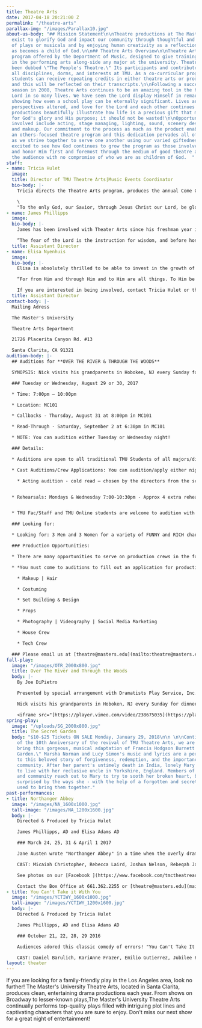 ```yaml
---
title: Theatre Arts
date: 2017-04-18 20:21:00 Z
permalink: "/theatre-arts"
parallax-img: "/images/Parallax10.jpg"
about-us-body: "## Mission Statement\n\nTheatre productions at The Master's University
  exist to glorify God and impact our community through thoughtful and excellent presentation
  of plays or musicals and by enjoying human creativity as a reflection of The Creator
  as becomes a child of God.\n\n## Theatre Arts Overview\n\nTheatre Arts is a co-curricular
  program offered by the Department of Music, designed to give training and expression
  in the performing arts along-side any major at the university. Theatre Arts has
  been dubbed \"The People's Theatre.\" Its participants and contributors span across
  all disciplines, dorms, and interests at TMU. As a co-curricular program, any participating
  students can receive repeating credits in either theatre arts or production techniques
  and this will be reflected on their transcripts.\n\nFollowing a successful opening
  season in 2008, Theatre Arts continues to be an amazing tool in the hands of the
  Lord in so many lives. We have seen the Lord display Himself in remarkable ways,
  showing how even a school play can be eternally significant. Lives are being changed,
  perspectives altered, and love for the Lord and each other continues to grow. Our
  productions beautifully illustrate how life is a precious gift that must be used
  for God's glory and His purpose; it should not be wasted!\n\nOpportunities to be
  involved include acting, stage managing, lighting, sound, scenery design, costuming,
  and makeup. Our commitment to the process as much as the product enables us to have
  an others-focused theatre program and this dedication pervades all of these areas
  as we strive together to serve one another using our varied giftedness.\n\nWe are
  excited to see how God continues to grow the program as those involved seek to serve
  and honor Him first and foremost through the medium of good theatre as a gift to
  the audience with no compromise of who we are as children of God.  "
staff:
- name: Tricia Hulet
  image: 
  title: Director of TMU Theatre Arts|Music Events Coordinator
  bio-body: |-
    Tricia directs the Theatre Arts program, produces the annual Come ChristmasSing concerts series, and manages all concerts, recitals, and events through the Music Department. She is a graduate of The Master's College (MA Biblical Counseling; BA Biblical Counseling/minor in Music), where she studied voice and was extensively involved in musical theatre. She has held leading roles in several major productions including Hodel in "Fiddler on the Roof", and Marry Lennox in the musical version of "The Secret Garden". Tricia values the performing arts as a means to reflect the Creator and as a way to serve and impact the kingdom of God. She first began directing theatre in 2004 for a Christian high school; she was then brought on in 2007 to revive Theatre Arts as a part of the Music Department. Tricia has seen theatre arts function as a refining tool in many lives - shaping and sharpening hearts to live in light of the Gospel we have been graciously saved by - and used to build another example of biblical community that is a bright light to the watching world. Helping students round out their biblical worldview in the area of performing arts is a joy and blessing. Tricia and her husband, Dave - the Associate Dean of Students here at TMU, met here as students and are blessed to continue work at The Master's University together and be members of Grace Community Church.

    \
    "To the only God, our Savior, through Jesus Christ our Lord, be glory, majesty, dominion, and authority, before all time and now and forever. Amen." Jude 25
- name: James Phillipps
  image: 
  bio-body: |-
    James has been involved with Theater Arts since his freshman year in 2007. As a student at Master's, he participated in every show the revived department put on, beginning with the role of Merriman in "The Importance of Being Earnest" in 2007 and culminating with the lead role of Nick Cristano in "Over the River and Through the Woods" in 2011. During his time as a college student, James saw the Lord use theater in an incredible way to shape him as a Christian. He is grateful to be able to give back to the current students some of what he learned through TMU Theater. James currently serves as the Student Accounts Manager for the University and Seminary. He constantly tells people he has the privilege of working his dream job, and he hopes to continue serving in both Accounting and Theater for as long as the Lord lets him.

    “The fear of the Lord is the instruction for wisdom, and before honor comes humility” – Proverbs 15:33
  title: Assistant Director
- name: Elisa Nyenhuis
  image: 
  bio-body: |-
    Elisa is absolutely thrilled to be able to invest in the growth of the program that God has used to grow her over her four years of college. She graduated in May 2014 from Master's, majoring in Liberal Studies, and double-minoring in Bible and History. From a young age, she has enjoyed participating in both film and theatre productions. During her time at Master's, she acted in "The Man Who Came to Dinner" (Lorraine), "Meet Me in St. Louis" (Tootie), and "Cheaper by the Dozen" (Ernestine). Off the stage, she served as the student production assistant for "The Curious Savage", "Forever Plaid", and "Black Coffee". Through the distinctly Biblical philosophy of theatre that this program teaches, she has learned the treasure of a servant-hearted and Christ-centered focus. Her prayer is that God continues to be glorified through the efforts of this program both on and off stage.

    “For from Him and through Him and to Him are all things. To Him be the glory forever. Amen” Romans 11:36

    If you are interested in being involved, contact Tricia Hulet or the office staff at [theatre@masters.edu](mailto:theatre@masters.edu).
  title: Assistant Director
contact-body: |-
  Mailing Adress

  The Master's University

  Theatre Arts Department

  21726 Placerita Canyon Rd. #13

  Santa Clarita, CA 91321
audition-body: |-
  ## Auditions for **OVER THE RIVER & THROUGH THE WOODS**

  SYNOPSIS: Nick visits his grandparents in Hoboken, NJ every Sunday for dinner. But what lengths will his grandparents go to to keep him from moving to Seattle?! As they plan blind dates and tempt to lure him with never-ending, mouthwatering meals, Nick has to evaluate what is really important in life and learn to count the cost of his decisions. We can promise gut-wrenching laughter along with a story that pulls on your heartstrings and calls each member of the audience to consider along with Nick as sees things from a different perspective than he originally intended.

  ### Tuesday or Wednesday, August 29 or 30, 2017

  * Time: 7:00pm – 10:00pm

  * Location: MC101

  * Callbacks - Thursday, August 31 at 8:00pm in MC101

  * Read-Through - Saturday, September 2 at 6:30pm in MC101

  * NOTE: You can audition either Tuesday or Wednesday night!

  ### Details:

  * Auditions are open to all traditional TMU Students of all majors/disciplines/years!

  * Cast Auditions/Crew Applications: You can audition/apply either night, Tuesday or Wednesday and you can come any time between 7-10. Once you arrive, you will fill out an audition/crew application form and sign up for an audition slot (actors only). Each acting audition will last approx. 10 minutes.

    * Acting audition - cold read – chosen by the directors from the script depending on the part you are auditioning for. We do this intentionally to keep everyone on the same page. There will be scripts in the lobby during auditions for those of you who feel that they struggle to read out loud and would like a few minutes to become familiar with the story/characters, as well as there are 2 scripts on reserve in the library now.\


  * Rehearsals: Mondays & Wednesday 7:00-10:30pm - Approx 4 extra rehearsals will be scheduled on either Tuesday or Thursday nights. All involved in the production (cast and crew) will receive up to 1unit of credit and must enroll for TH300. This is good to have on your transcript! If you want to be in the CAST please have a plan for no night classes on the evenings listed above.


  * TMU Fac/Staff and TMU Online students are welcome to audition with the understanding that if a current traditional student is as capable of playing the part, they will always take precedence. Email directors for special Fac/Staff/Online Audition slot

  ### Looking for:

  * Looking for: 3 Men and 3 Women for a variety of FUNNY and RICH characters to bring to life this hysterical story. The actors must be able to play a wide variety of ages. The roles are genuine, humorous and relatable. New Jersey accents are preferred. OVER THE RIVER offers actors an opportunity to be a part of a wonderfully funny, warm and real story of love, character and values that will impact audiences in a theatre program that will push them towards Christ!

  ### Production Opportunities:

  * There are many opportunities to serve on production crews in the following areas.

  * *You must come to auditions to fill out an application for production crew and then you will be notified when the crews are chosen.*

    * Makeup | Hair

    * Costuming

    * Set Building & Design

    * Props

    * Photography | Videography | Social Media Marketing

    * House Crew

    * Tech Crew

  ### Please email us at [theatre@masters.edu](mailto:theatre@masters.edu) or call us at 661-362-2255 with any questions
fall-play:
  image: "/images/OTR_2000x800.jpg"
  title: Over The River and Through the Woods
  body: |-
    By Joe DiPietro

    Presented by special arrangement with Dramatists Play Service, Inc. New York

    Nick visits his grandparents in Hoboken, NJ every Sunday for dinner. But what lengths will his grandparents go to keep him from moving to Seattle? As they plan blind dates and tempt him with never-ending, mouthwatering meals, Nick has to evaluate what is important in life and learn to count the cost of his decisions. This show promises gut-wrenching laughter and a story that pulls on your heartstrings and causes you to consider, along with Nick, what matters most in life.

    <iframe src="[https://player.vimeo.com/video/238675035](https://player.vimeo.com/video/238675035 "https://player.vimeo.com/video/238675035")" width="640" height="360" frameborder="0" webkitallowfullscreen mozallowfullscreen allowfullscreen></iframe>
spring-play:
  image: "/uploads/SG_2000x800.jpg"
  title: The Secret Garden
  body: "$10-$25 Tickets ON SALE Monday, January 29, 2018\n\n \n\nContinuing our celebration
    of the 10th Anniversary of the revival of TMU Theatre Arts, we are delighted to
    bring this gorgeous, musical adaptation of Francis Hodgson Burnett's \"The Secret
    Garden.\" Marsha Norman and Lucy Simon's music and lyrics are a perfect addition
    to this beloved story of forgiveness, redemption, and the importance of love and
    community. After her parent's untimely death in India, lonely Mary Lennox is sent
    to live with her reclusive uncle in Yorkshire, England. Members of the household
    and community reach out to Mary to try to sooth her broken heart, but they are
    surprised by the ways she - with the help of a forgotten and secret garden - is
    used to bring them together."
past-performances:
- title: Northanger Abbey
  image: "/images/NA_1600x1000.jpg"
  tall-image: "/images/NA_1200x1600.jpg"
  body: |-
    Directed & Produced by Tricia Hulet

    James Phillipps, AD and Elisa Adams AD

    ### March 24, 25, 31 & April 1 2017

    Jane Austen wrote "Northanger Abbey" in a time when the overly dramatic Gothic Literature was quite in fashion and she observed the dangers of young people becoming too immersed in their novels. This story followed one such young woman named Catherine, making her first expedition out into the world. She interacts with real people in the real world while struggling to control an imagination that had been influenced by too many novels. This specific play was especially impactful in telling this story as it had a group of characters that depicted Catherine's thoughts/imaginations/mind. The climax of the story came after Catherine was painfully confronted by a true friend and asked "what ideas have you been admitting?" There was then a scene where she visibly had to take her thoughts captive and banish the undisciplined thoughts from her mind. The overwhelming majority of audience members were quite struck by this theme and many even used the word "convicted" by it, along with the themes of developing true character, having friends who speak the truth and not flattery, and more.

    CAST: Micaiah Christopher, Rebecca Laird, Joshua Nelson, Rebeqah James, Kaitlynn Morgan, Abigail Olson, Jon Denys, Kailey Richardson, Luke Bailey, Daniel Barulich, Seth Bowling, Katie Pennington, Beth Cathcart, Faith Gates, Peter LaCom, Jennifer Martin, Christina Meitler, Jubilee Philipp, Dustin Dudley, Jeff Caparula, Robbie Provost and 40\+ others on our production crew!

    See photos on our [Facebook ](https://www.facebook.com/tmctheatrearts/photos_stream?tab=photos_albums "TMC Theatre Arts")page

    Contact the Box Office at 661.362.2255 or [theatre@masters.edu](mailto:theatre@masters.edu) for more information
- title: You Can't Take it With You
  image: "/images/YCTIWY_1600x1000.jpg"
  tall-image: "/images/YCTIWY_1200x1600.jpg"
  body: |-
    Directed & Produced by Tricia Hulet

    James Phillipps, AD and Elisa Adams AD

    ### October 21, 22, 28, 29 2016

    Audiences adored this classic comedy of errors! "You Can't Take It With You" delivered a fun, entertaining evening for all! Set in 1930's New York City, the Sycamore family, filled with aspiring artists, ballerinas, writers, inventors, amateur firework makers and more, seems a bit crazy! Especially when compared to the upper-crust, reliable, respectable Kirby family. But when Tony Kirby falls in love with Alice Sycamore, we start to wonder if perhaps the Sycamores have life figured out more than we think! After all, you can have all the riches in the world, but you can't take it with you!

    CAST: Daniel Barulich, KariAnne Frazer, Emilio Gutierrez, Jubilee Philipp, Jeff Caparula, Christina Meitler, Luke Bailey, Ryan Selga, Kailey Richardson, Rebecca Meitler, Chandler Johnston, Kyle Shannon, Joshua Nelson, Tamar Butler-Robinson, Elizabeth Anderson, Peter LaCom and 38 others on our production crew!
layout: theater
---
```


If you are looking for a family-friendly play in the Los Angeles area, look no further! The Master's University Theatre Arts, located in Santa Clarita, produces clean, entertaining drama productions each year. From shows on Broadway to lesser-known plays,The Master's University Theatre Arts continually performs top-quality plays filled with intriguing plot lines and captivating characters that you are sure to enjoy. Don't miss our next show for a great night of entertainment!
